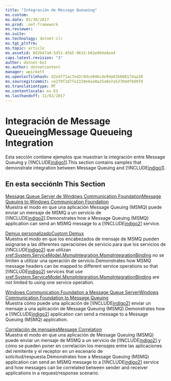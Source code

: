 ```yaml
---
title: "Integración de Message Queueing"
ms.custom: 
ms.date: 03/30/2017
ms.prod: .net-framework
ms.reviewer: 
ms.suite: 
ms.technology: dotnet-clr
ms.tgt_pltfrm: 
ms.topic: article
ms.assetid: 8d2b47a0-5d51-45b5-9633-b62e064e8ea4
caps.latest.revision: "3"
author: dotnet-bot
ms.author: dotnetcontent
manager: wpickett
ms.openlocfilehash: d2e4771ac7ed2c9dce94bc4e9da62bb0017daa30
ms.sourcegitcommit: ce279f2d7fe2220e6ea0a25a8a7a5370ddf8d9f0
ms.translationtype: MT
ms.contentlocale: es-ES
ms.lasthandoff: 12/02/2017
---
```

# <a name="message-queueing-integration"></a><span data-ttu-id="06e49-102">Integración de Message Queueing</span><span class="sxs-lookup"><span data-stu-id="06e49-102">Message Queueing Integration</span></span>
<span data-ttu-id="06e49-103">Esta sección contiene ejemplos que muestran la integración entre Message Queuing y [!INCLUDE[indigo1](../../../../includes/indigo1-md.md)].</span><span class="sxs-lookup"><span data-stu-id="06e49-103">This section contains samples that demonstrate integration between Message Queuing and [!INCLUDE[indigo1](../../../../includes/indigo1-md.md)].</span></span>  
  
## <a name="in-this-section"></a><span data-ttu-id="06e49-104">En esta sección</span><span class="sxs-lookup"><span data-stu-id="06e49-104">In This Section</span></span>  
 [<span data-ttu-id="06e49-105">Message Queue Server de Windows Communication Foundation</span><span class="sxs-lookup"><span data-stu-id="06e49-105">Message Queuing to Windows Communication Foundation</span></span>](../../../../docs/framework/wcf/samples/message-queuing-to-wcf.md)  
 <span data-ttu-id="06e49-106">Muestra el modo en que una aplicación Message Queuing (MSMQ) puede enviar un mensaje de MSMQ a un servicio de [!INCLUDE[indigo2](../../../../includes/indigo2-md.md)].</span><span class="sxs-lookup"><span data-stu-id="06e49-106">Demonstrates how a Message Queuing (MSMQ) application can send an MSMQ message to a [!INCLUDE[indigo2](../../../../includes/indigo2-md.md)] service.</span></span>  
  
 [<span data-ttu-id="06e49-107">Demux personalizado</span><span class="sxs-lookup"><span data-stu-id="06e49-107">Custom Demux</span></span>](../../../../docs/framework/wcf/samples/custom-demux.md)  
 <span data-ttu-id="06e49-108">Muestra el modo en que los encabezados de mensaje de MSMQ pueden asignarse a las diferentes operaciones de servicio para que los servicios de [!INCLUDE[indigo2](../../../../includes/indigo2-md.md)] que utilizan <xref:System.ServiceModel.MsmqIntegration.MsmqIntegrationBinding> no se limiten a utilizar una operación de servicio.</span><span class="sxs-lookup"><span data-stu-id="06e49-108">Demonstrates how MSMQ message headers can be mapped to different service operations so that [!INCLUDE[indigo2](../../../../includes/indigo2-md.md)] services that use <xref:System.ServiceModel.MsmqIntegration.MsmqIntegrationBinding> are not limited to using one service operation.</span></span>  
  
 [<span data-ttu-id="06e49-109">Windows Communication Foundation a Message Queue Server</span><span class="sxs-lookup"><span data-stu-id="06e49-109">Windows Communication Foundation to Message Queuing</span></span>](../../../../docs/framework/wcf/samples/wcf-to-message-queuing.md)  
 <span data-ttu-id="06e49-110">Muestra cómo puede una aplicación de [!INCLUDE[indigo2](../../../../includes/indigo2-md.md)] enviar un mensaje a una aplicación de Message Queuing (MSMQ).</span><span class="sxs-lookup"><span data-stu-id="06e49-110">Demonstrates how a [!INCLUDE[indigo2](../../../../includes/indigo2-md.md)] application can send a message to a Message Queuing (MSMQ) application.</span></span>  
  
 [<span data-ttu-id="06e49-111">Correlación de mensajes</span><span class="sxs-lookup"><span data-stu-id="06e49-111">Message Correlation</span></span>](../../../../docs/framework/wcf/samples/message-correlation.md)  
 <span data-ttu-id="06e49-112">Muestra el modo en que una aplicación de Message Queuing (MSMQ) puede enviar un mensaje de MSMQ a un servicio de [!INCLUDE[indigo2](../../../../includes/indigo2-md.md)] y cómo se pueden poner en correlación los mensajes entre las aplicaciones del remitente y el receptor en un escenario de solicitud/respuesta.</span><span class="sxs-lookup"><span data-stu-id="06e49-112">Demonstrates how a Message Queuing (MSMQ) application can send an MSMQ message to a [!INCLUDE[indigo2](../../../../includes/indigo2-md.md)] service and how messages can be correlated between sender and receiver applications in a request/response scenario.</span></span>
